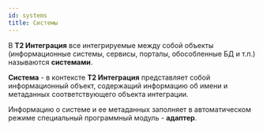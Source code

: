 ```yaml
---
id: systems
title: Системы
---
```


В **Т2 Интеграция** все интегрируемые между собой объекты (информационные системы, сервисы, порталы, обособленные БД и т.п.) называются **системами**.

**Система** - в контексте **Т2 Интеграция** представляет собой информационный объект, содержащий информацию об имени и метаданных соответствующего объекта интеграции.

Информацию о системе и ее метаданных заполняет в автоматическом режиме специальный программный модуль - **адаптер**.
